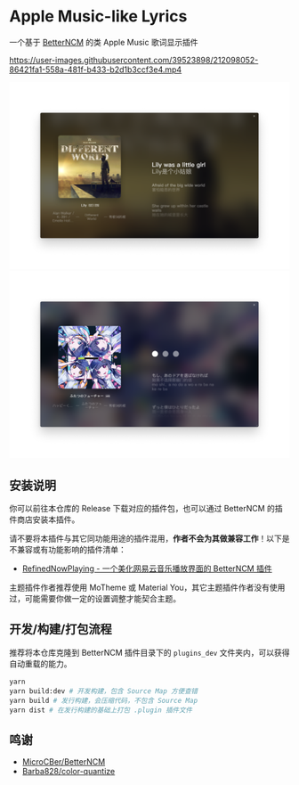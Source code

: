 # Apple Music-like Lyrics

一个基于 [BetterNCM](https://github.com/MicroCBer/BetterNCM) 的类 Apple Music 歌词显示插件


https://user-images.githubusercontent.com/39523898/212098052-86421fa1-558a-481f-b433-b2d1b3ccf3e4.mp4

![](./assets/demo0.png)
![](./assets/demo1.png)

## 安装说明

你可以前往本仓库的 Release 下载对应的插件包，也可以通过 BetterNCM 的插件商店安装本插件。

请不要将本插件与其它同功能用途的插件混用，**作者不会为其做兼容工作**！以下是不兼容或有功能影响的插件清单：

- [RefinedNowPlaying - 一个美化网易云音乐播放界面的 BetterNCM 插件](https://github.com/solstice23/refined-now-playing-netease)

主题插件作者推荐使用 MoTheme 或 Material You，其它主题插件作者没有使用过，可能需要你做一定的设置调整才能契合主题。

## 开发/构建/打包流程

推荐将本仓库克隆到 BetterNCM 插件目录下的 `plugins_dev` 文件夹内，可以获得自动重载的能力。

```bash
yarn
yarn build:dev # 开发构建，包含 Source Map 方便查错
yarn build # 发行构建，会压缩代码，不包含 Source Map
yarn dist # 在发行构建的基础上打包 .plugin 插件文件
```

## 鸣谢

- [MicroCBer/BetterNCM](https://github.com/MicroCBer/BetterNCM)
- [Barba828/color-quantize](https://github.com/Barba828/color-quantize)
